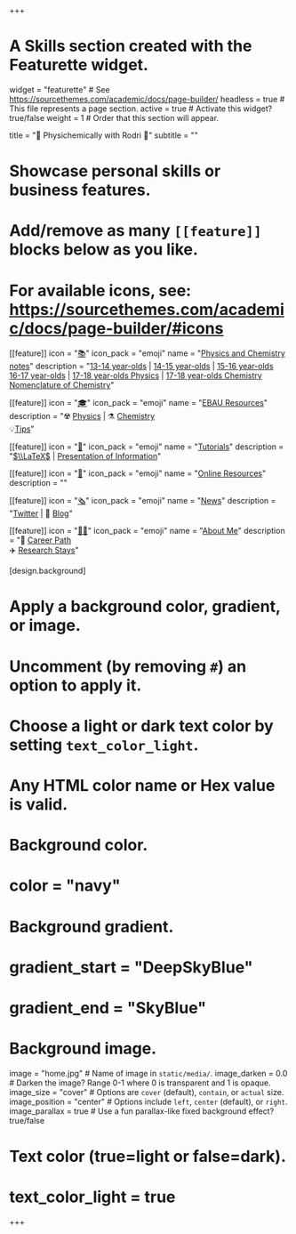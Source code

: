+++
# A Skills section created with the Featurette widget.
widget = "featurette"  # See https://sourcethemes.com/academic/docs/page-builder/
headless = true  # This file represents a page section.
active = true  # Activate this widget? true/false
weight = 1  # Order that this section will appear.

title = "🎃 Physichemically with Rodri 🎃"
subtitle = ""

# Showcase personal skills or business features.
# 
# Add/remove as many `[[feature]]` blocks below as you like.
# 
# For available icons, see: https://sourcethemes.com/academic/docs/page-builder/#icons

[[feature]]
  icon = "[📚](notes/)"
  icon_pack = "emoji"
  name = "[Physics and Chemistry notes](notes/)"
  description = "[13-14 year-olds](notes/#13-14-year-olds) | [14-15 year-olds](notes/#14-15-year-olds) | [15-16 year-olds](notes/#15-16-year-olds) <br> [16-17 year-olds](notes/#16-17-year-olds) | [17-18 year-olds Physics](notes/#17-18-year-olds-physics) | [17-18 year-olds Chemistry](notes/#17-18-year-olds-chemistry) <br> [Nomenclature of Chemistry](notes/#nomenclature-chemistry)"
  
[[feature]]
  icon = "[🎓](ebau-resources/)"
  icon_pack = "emoji"
  name = "[EBAU Resources](ebau-resources/)"
  description = "☢️ [Physics](ebau-resources/#physics-exams) | ⚗️ [Chemistry](ebau-resources/#chemistry-exams) <br> 💡[Tips](ebau-resources/#tips)"
  
[[feature]]
  icon = "[👐](tutoriales/)"
  icon_pack = "emoji"
  name = "[Tutorials](tutoriales/)"
  description = "[$\\LaTeX$](tutoriales/latex) | [Presentation of Information](tutoriales/presentacion-informacion)"
  
[[feature]]
  icon = "[🔗](online-resources/)"
  icon_pack = "emoji"
  name = "[Online Resources](online-resources/)"
  description = ""
  
[[feature]]
  icon = "[🗞️](#news)"
  icon_pack = "emoji"
  name = "[News](#news)"
  description = "[Twitter](#news) | 💬 [Blog](post/)"
  
[[feature]]
  icon = "[:man_scientist:](about-me/)‍"
  icon_pack = "emoji"
  name = "[About Me](about-me/)"
  description = "👣 [Career Path](about-me/#career-path) <br> ✈️ [Research Stays](about-me/#research-stays)"
  
[design.background]
  # Apply a background color, gradient, or image.
  #   Uncomment (by removing `#`) an option to apply it.
  #   Choose a light or dark text color by setting `text_color_light`.
  #   Any HTML color name or Hex value is valid.
  
  # Background color.
  # color = "navy"
  
  # Background gradient.
  # gradient_start = "DeepSkyBlue"
  # gradient_end = "SkyBlue"
  
  # Background image.
  image = "home.jpg"  # Name of image in `static/media/`.
  image_darken = 0.0  # Darken the image? Range 0-1 where 0 is transparent and 1 is opaque.
  image_size = "cover"  #  Options are `cover` (default), `contain`, or `actual` size.
  image_position = "center"  # Options include `left`, `center` (default), or `right`.
  image_parallax = true  # Use a fun parallax-like fixed background effect? true/false

  # Text color (true=light or false=dark).
  # text_color_light = true    

+++
